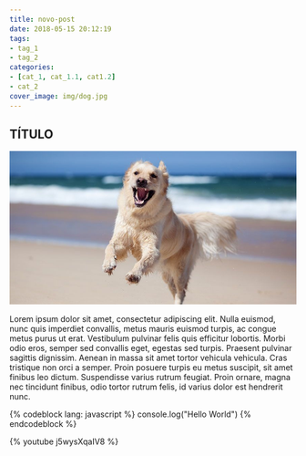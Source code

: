 ```yaml
---
title: novo-post
date: 2018-05-15 20:12:19
tags:
- tag_1
- tag_2
categories:
- [cat_1, cat_1.1, cat1.2]
- cat_2
cover_image: img/dog.jpg 
---
```


## TÍTULO

![dog](/img/dog.jpg)

Lorem ipsum dolor sit amet, consectetur adipiscing elit. Nulla euismod, nunc quis imperdiet convallis, metus mauris euismod turpis, ac congue metus purus ut erat. Vestibulum pulvinar felis quis efficitur lobortis. Morbi odio eros, semper sed convallis eget, egestas sed turpis. Praesent pulvinar sagittis dignissim. Aenean in massa sit amet tortor vehicula vehicula. Cras tristique non orci a semper. Proin posuere turpis eu metus suscipit, sit amet finibus leo dictum. Suspendisse varius rutrum feugiat. Proin ornare, magna nec tincidunt finibus, odio tortor rutrum felis, id varius dolor est hendrerit nunc.

{% codeblock lang: javascript %}
    console.log("Hello World")
{% endcodeblock %}

{% youtube j5wysXqaIV8 %}
